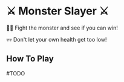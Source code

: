 # ⚔️ Monster Slayer ⚔️

🎉🎉 Fight the monster and see if you can win!

💀💀 Don't let your own health get too low!

## How To Play
#TODO